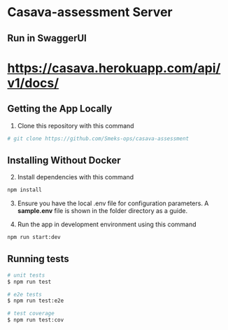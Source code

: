 # Casava-assessment Server

## Run in SwaggerUI
# https://casava.herokuapp.com/api/v1/docs/
## Getting the App Locally

1. Clone this repository with this command
```bash
# git clone https://github.com/Smeks-ops/casava-assessment
```

## Installing Without Docker

2. Install dependencies with this command
```bash
npm install
```

3. Ensure you have the local .env file for configuration parameters. A **sample.env** file is shown in the folder directory as a guide.

4. Run the app in development environment using this command
```bash
npm run start:dev
```

## Running tests

```bash
# unit tests
$ npm run test

# e2e tests
$ npm run test:e2e

# test coverage
$ npm run test:cov
```
